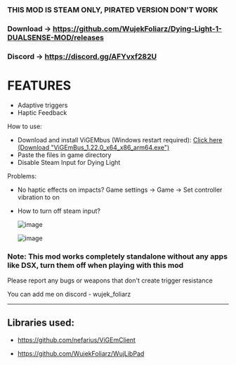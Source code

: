 
### THIS MOD IS STEAM ONLY, PIRATED VERSION DON'T WORK
### Download → https://github.com/WujekFoliarz/Dying-Light-1-DUALSENSE-MOD/releases
### Discord → https://discord.gg/AFYvxf282U

# FEATURES
- Adaptive triggers
- Haptic Feedback

How to use:
- Download and install ViGEMbus (Windows restart required): [Click here (Download "ViGEmBus_1.22.0_x64_x86_arm64.exe")](https://github.com/nefarius/ViGEmBus/releases/tag/v1.22.0)
- Paste the files in game directory
- Disable Steam Input for Dying Light

Problems:
 - No haptic effects on impacts? Game settings -> Game -> Set controller vibration to on 
 - How to turn off steam input?

   ![image](https://github.com/user-attachments/assets/38ad6f82-bc3e-4276-b73d-2ec7a80c3966)
   
   ![image](https://github.com/user-attachments/assets/dc06247f-5cce-4e52-a191-0dc99c88c660)


### Note: This mod works completely standalone without any apps like DSX, turn them off when playing with this mod

Please report any bugs or weapons that don't create trigger resistance


You can add me on discord - wujek_foliarz

---

## Libraries used:

- https://github.com/nefarius/ViGEmClient

- https://github.com/WujekFoliarz/WujLibPad

